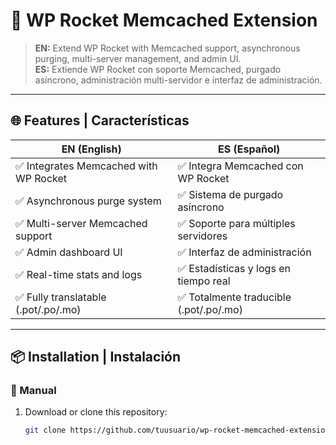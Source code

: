 # 🚀 WP Rocket Memcached Extension

> **EN:** Extend WP Rocket with Memcached support, asynchronous purging, multi-server management, and admin UI.  
> **ES:** Extiende WP Rocket con soporte Memcached, purgado asíncrono, administración multi-servidor e interfaz de administración.

---

## 🌐 Features | Características

| EN (English)                           | ES (Español)                          |
|----------------------------------------|----------------------------------------|
| ✅ Integrates Memcached with WP Rocket | ✅ Integra Memcached con WP Rocket     |
| ✅ Asynchronous purge system           | ✅ Sistema de purgado asíncrono        |
| ✅ Multi-server Memcached support      | ✅ Soporte para múltiples servidores   |
| ✅ Admin dashboard UI                  | ✅ Interfaz de administración          |
| ✅ Real-time stats and logs            | ✅ Estadísticas y logs en tiempo real |
| ✅ Fully translatable (.pot/.po/.mo)   | ✅ Totalmente traducible (.pot/.po/.mo)|

---

## 📦 Installation | Instalación

### 🔧 Manual
1. Download or clone this repository:
   ```bash
   git clone https://github.com/tuusuario/wp-rocket-memcached-extension.git

